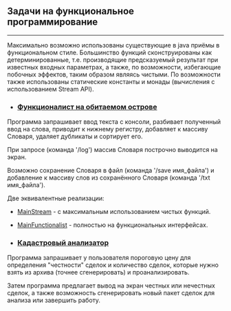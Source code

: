 ## Задачи на функциональное программирование
***
Максимально возможно использованы существующие в java приёмы
в функциональном стиле. Большинство функций сконструированы как детерминированные,
т.е. производящие предсказуемый результат при известных входных параметрах,
а также, по возможности, избегающие побочных эффектов, таким образом являясь чистыми.
По возможности также использованы статические константы и монады 
(вычисления с использованием Stream API).

* ### [Функционалист на обитаемом острове](./dictionary-generator/src/main/java)
Программа запрашивает ввод текста с консоли, разбивает полученный ввод на слова,
приводит к нижнему регистру, добавляет к массиву Словаря, удаляет дубликаты и сортирует его.

При запросе (команда '/log') массив Словаря построчно выводится на экран.

Возможно сохранение Словаря в файл (команда '/save имя_файла')
и добавление к массиву слов из сохранённого Словаря (команда '/txt имя_файла').

Две эквивалентные реализации:

   * [MainStream](./dictionary-generator/src/main/java/MainStream.java) - с максимальным
использованием чистых функций.

   * [MainFunctionalist](./dictionary-generator/src/main/java/MainFunctionalist.java) - полностью
на функциональных интерфейсах.

   * ### [Кадастровый анализатор](./cadastral-assistant/src/main/java)
Программа запрашивает у пользователя пороговую цену для определения "честности" сделок
и количество сделок, которые нужно взять из архива (точнее сгенерировать)
и проанализировать.

Затем программа предлагает вывод на экран честных или нечестных сделок,
а также возможность сгенерировать новый пакет сделок для анализа или завершить работу.